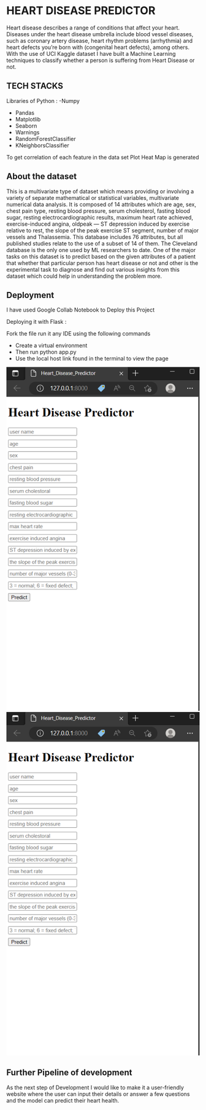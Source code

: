 
# HEART DISEASE PREDICTOR

Heart disease describes a range of conditions that affect your heart. Diseases under the heart disease umbrella include blood vessel diseases, such as coronary artery disease, heart rhythm problems (arrhythmia) and heart defects you’re born with (congenital heart defects), among others.
With the use of UCI Kaggle dataset I have built a Machine Learning techniques to classify whether a person is suffering from Heart Disease or not.

## TECH STACKS

Libraries of Python :
-Numpy
- Pandas
- Matplotlib
- Seaborn
- Warnings
- RandomForestClassifier
- KNeighborsClassifier

To get correlation of each feature in the data set Plot Heat Map is generated

## About the dataset

This is a multivariate type of dataset which means providing or involving a variety of separate mathematical or statistical variables, multivariate numerical data analysis. It is composed of 14 attributes which are age, sex, chest pain type, resting blood pressure, serum cholesterol, fasting blood sugar, resting electrocardiographic results, maximum heart rate achieved, exercise-induced angina, oldpeak — ST depression induced by exercise relative to rest, the slope of the peak exercise ST segment, number of major vessels and Thalassemia. This database includes 76 attributes, but all published studies relate to the use of a subset of 14 of them. The Cleveland database is the only one used by ML researchers to date. One of the major tasks on this dataset is to predict based on the given attributes of a patient that whether that particular person has heart disease or not and other is the experimental task to diagnose and find out various insights from this dataset which could help in understanding the problem more.


## Deployment

I have used Google Collab Notebook to Deploy this Project

Deploying it with Flask : 

Fork the file run it any IDE using the following commands
- Create a virtual environment
- Then run python app.py
- Use the local host link found in the terminal to view the page

![Screenshot](screenshot.png)
![Alt Text](screenshot.png)


## Further Pipeline of development

As the next step of Development I would like to make it a user-friendly website where the user can input their details or answer a few questions and the model can predict their heart health.


